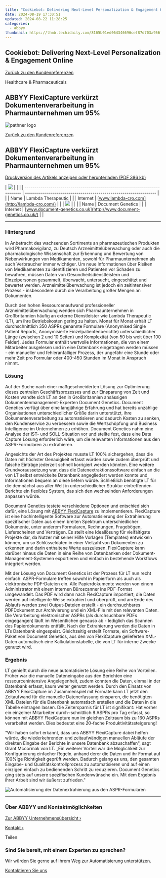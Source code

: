 ```yaml
---
title: "Cookiebot: Delivering Next-Level Personalization & Engagement Online"
date: 2024-08-19 17:30:51
updated: 2024-08-22 11:28:25
categories:
  - abbyy
thumbnail: https://thmb.techidaily.com/8165b01ed064346696cef87d703a956f25f7e75ad27ec5fc1142917a3643401d.jpg
---
```


## Cookiebot: Delivering Next-Level Personalization & Engagement Online

[Zurück zu den Kundenreferenzen](https://tools.techidaily.com/abbyy/products/)

Healthcare & Pharmaceuticals

## ABBYY FlexiCapture verkürzt Dokumentenverarbeitung in Pharmaunternehmen um 95%

![pathner logo](https://content.abbyy.com/-/media/project/abbyy/abbyy/logos-white/de/21621.png?h=40&iar=0&w=120)

[Zurück zu den Kundenreferenzen](https://tools.techidaily.com/abbyy/products/)

## ABBYY FlexiCapture verkürzt Dokumentenverarbeitung in Pharmaunternehmen um 95%

[Druckversion des Artikels anzeigen oder herunterladen (PDF 386 kb)](https://static4.abbyy.com/abbyycommedia/6156/cs-pvsolutions-docgen-fc-d.pdf) 

| ![](https://static1.abbyy.com/abbyycommedia/3368/lambda_logo.gif)            |                                                                    |  |
| ---------------------------------------------------------------------------- | ------------------------------------------------------------------ |  |
| Name                                                                         | Lambda Therapeutic                                                 |  |
| Internet                                                                     | [www.lambda-cro.com](http://lambda-cro.com/)                       |  |
| ![](https://static1.abbyy.com/abbyycommedia/4552/logo_document-genetics.jpg) |                                                                    |  |
| Name                                                                         | Document Genetics                                                  |  |
| Internet                                                                     | [www.document-genetics.co.uk](http://www.document-genetics.co.uk/) |  |

---

### Hintergrund

In Anbetracht des wachsenden Sortiments an pharmazeutischen Produkten wird Pharmakovigilanz, zu Deutsch Arzneimittelüberwachung oder auch die pharmakologische Wissenschaft zur Erkennung und Bewertung von Nebenwirkungen von Medikamenten, sowohl für Pharmaunternehmen als auch Verbraucher immer wichtiger. Um neue Informationen über Risiken von Medikamenten zu identifizieren und Patienten vor Schaden zu bewahren, müssen Daten von Gesundheitsdienstleistern und Einzelpersonen gesammelt, überwacht, untersucht, eingeschätzt und bewertet werden. Arzneimittelüberwachung ist jedoch ein zeitintensiver Prozess - insbesondere durch die Verarbeitung großer Mengen an Dokumenten.

Durch den hohen Ressourcenaufwand professioneller Arzneimittelüberwachung wenden sich Pharmaunternehmen in Großbritannien häufig an externe Dienstleister wie Lambda Therapeutic (LT), um ihre Betriebskosten gering zu halten. Monat für Monat erhält LT durchschnittlich 350 ASPRs genannte Formulare (Anonymised Single Patient Reports, Anonymisierte Einzelpatientenberichte) unterschiedlicher Länge (zwischen 2 und 10 Seiten) und Komplexität (von 50 bis weit über 100 Felder). Jedes Formular enthält wertvolle Informationen, die von einem Mitarbeiter ausgelesen und in eine Datenbank eingetragen werden müssen - ein manueller und fehleranfälliger Prozess, der ungefähr eine Stunde oder mehr Zeit pro Formular oder 400-450 Stunden im Monat in Anspruch nimmt.

### Lösung

Auf der Suche nach einer maßgeschneiderten Lösung zur Optimierung dieses zentralen Geschäftsprozesses und zur Einsparung von Zeit und Kosten wandte sich LT an den in Großbritannien ansässigen Dokumentenmanagement-Experten Document Genetics. Document Genetics verfügt über eine langjährige Erfahrung und hat bereits unzählige Organisationen unterschiedlicher Größe darin unterstützt, ihre Dokumentenverarbeitung zu automatisieren und dadurch Kosten zu senken, den Kundenservice zu verbessern sowie die Wertschöpfung und Business Intelligence im Unternehmen zu erhöhen. Document Genetics nahm eine Analyse der IST- und SOLL-Situation vor und stellte fest, dass eine Data Capture Lösung erforderlich wäre, um die relevanten Informationen aus den ASPR-Formularen zu extrahieren.

Angesichts der Art des Projektes musste LT 100% sichergehen, dass die Daten mit höchster Genauigkeit erfasst würden sowie zudem überprüft und falsche Einträge jederzeit schnell korrigiert werden könnten. Eine weitere Grundvoraussetzung war, dass die Datenextraktionssoftware einfach an die von LT selbst entwickelte Datenbank angegliedert werden konnte und Informationen bequem an diese liefern würde. Schließlich benötigte LT für die demnächst aus aller Welt in unterschiedlicher Struktur eintreffenden Berichte ein flexibles System, das sich den wechselnden Anforderungen anpassen würde.

Document Genetics testete verschiedene Optionen und entschied sich dafür, eine Lösung mit [ABBYY FlexiCapture](https://tools.techidaily.com/abbyy/products/) zu implementieren. FlexiCapture ist eine hochintelligente Software zur Automatisierung der Extrahierung spezifischer Daten aus einem breiten Spektrum unterschiedlicher Dokumente, unter anderem Formularen, Rechnungen, Fragebögen, Lieferscheinen und Verträgen. Es stellt eine Ideallösung für vielfältigste Projekte dar, da Nutzer mit seiner Hilfe Vorlagen (Templates) entwickeln können, um so Schlüsseldaten in einer Vielzahl von Dokumenten zu erkennen und darin enthaltene Werte auszulesen. FlexiCapture kann darüber hinaus die Daten in eine Reihe von Datenbanken oder Dokument-Management-Systemen exportieren und einfach in bestehende Workflows integriert werden.

Mit der Lösung von Document Genetics ist der Prozess für LT nun recht einfach: ASPR-Formulare treffen sowohl in Papierform als auch als elektronische PDF-Dateien ein. Alle Papierdokumente werden von einem Administrator mit einem internen Büroscanner ins PDF-Format umgewandelt. Das PDF wird dann nach FlexiCapture importiert; die Daten werden auf intelligente Weise extrahiert und überprüft, und am Ende des Ablaufs werden zwei Output-Dateien erstellt - ein durchsuchbares PDFDokument zur Archivierung und ein XML-File mit den relevanten Daten. Die Verarbeitung elektronischer ASPRs (als durchsuchbare PDFs eingegangen) läuft im Wesentlichen genauso ab - lediglich das Scannen des Papierdokuments entfällt. Nach der Extrahierung werden die Daten in LTs Datenbank eingespeist. Gleichzeitig erstellt Formate, ein Software-Paket von Document Genetics, aus den von FlexiCapture gelieferten XML-Daten automatisch eine Kalkulationstabelle, die von LT für interne Zwecke genutzt wird.

### Ergebnis

LT genießt durch die neue automatisierte Lösung eine Reihe von Vorteilen. Früher war die manuelle Dateneingabe aus den Berichten eine ressourcenintensive Angelegenheit, zudem konnten die Daten, einmal in der Datenbank erfasst, kaum weiter genutzt werden. Durch den Einsatz von ABBYY FlexiCapture im Zusammenspiel mit Formate kann LT jetzt den Zeitaufwand für die manuelle Datenerfassung einsparen, die benötigten XML-Dateien für die Datenbank automatisch erstellen und die Daten in die Tabelle eintragen lassen. Die Zeitersparnis für LT ist signifikant: Hat vorher ein einzelner Mitarbeiter durch¬schnittlich 8 ASPRs pro Tag erfasst, so können mit ABBYY FlexiCapture nun im gleichen Zeitraum bis zu 160 ASPRs verarbeitet werden. Dies bedeutet eine 20-fache Produktivitätssteigerung!

"Wir haben sofort erkannt, dass uns ABBYY FlexiCapture dabei helfen würde, die wiederkehrenden und zeitaufwändigen manuellen Abläufe der direkten Eingabe der Berichte in unsere Datenbank abzuschaffen", sagt Grant Mccormak von LT. „Ein weiterer Vorteil war die Möglichkeit zur Konfigurierung einfacher Regeln, anhand derer die Daten und ihr Format auf 100%ige Richtigkeit geprüft werden. Dadurch gelang es uns, den gesamten Eingabe- und Qualitätskontrollprozess zu automatisieren und auf einen einzigen einfach zu bedienenden Schritt zu reduzieren. Document Genetics ging stets auf unsere spezifischen Kundenwünsche ein. Mit dem Ergebnis ihrer Arbeit sind wir äußerst zufrieden."

![Automatisierung der Datenextrahierung aus den ASPR-Formularen](https://static1.abbyy.com/abbyycommedia/6020/cs-pvsolutions-docgen-fc-d.png "Automatisierung der Datenextrahierung aus den ASPR-Formularen")

---

### Über ABBYY und Kontaktmöglichkeiten

[Zur ABBYY Unternehmensübersicht ›](https://tools.techidaily.com/abbyy/products/)

[Kontakt ›](https://tools.techidaily.com/abbyy/products/)

Teilen 

### Sind Sie bereit, mit einem Experten zu sprechen?

Wir würden Sie gerne auf Ihrem Weg zur Automatisierung unterstützen.

[Kontaktieren Sie uns](https://tools.techidaily.com/abbyy/products/)

<ins class="adsbygoogle"
     style="display:block"
     data-ad-format="autorelaxed"
     data-ad-client="ca-pub-7571918770474297"
     data-ad-slot="1223367746"></ins>



<ins class="adsbygoogle"
     style="display:block"
     data-ad-client="ca-pub-7571918770474297"
     data-ad-slot="8358498916"
     data-ad-format="auto"
     data-full-width-responsive="true"></ins>
